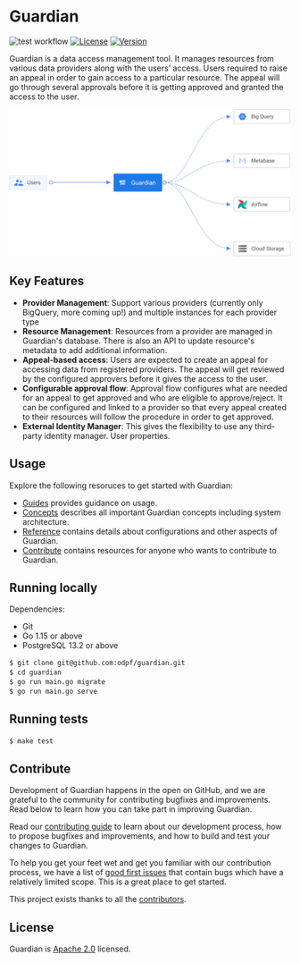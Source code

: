 # Guardian

![test workflow](https://github.com/odpf/guardian/actions/workflows/test.yaml/badge.svg)
[![License](https://img.shields.io/badge/License-Apache%202.0-blue.svg?logo=apache)](LICENSE)
[![Version](https://img.shields.io/github/v/release/odpf/guardian?logo=semantic-release)](Version)

Guardian is a data access management tool. It manages resources from various data providers along with the users’ access. Users required to raise an appeal in order to gain access to a particular resource. The appeal will go through several approvals before it is getting approved and granted the access to the user.

<p align="center"><img src="./docs/assets/overview.svg" /></p>

## Key Features

- **Provider Management**: Support various providers (currently only BigQuery, more coming up!) and multiple instances for each provider type
- **Resource Management**: Resources from a provider are managed in Guardian's database. There is also an API to update resource's metadata to add additional information.
- **Appeal-based access**: Users are expected to create an appeal for accessing data from registered providers. The appeal will get reviewed by the configured approvers before it gives the access to the user.
- **Configurable approval flow**: Approval flow configures what are needed for an appeal to get approved and who are eligible to approve/reject. It can be configured and linked to a provider so that every appeal created to their resources will follow the procedure in order to get approved.
- **External Identity Manager**: This gives the flexibility to use any third-party identity manager. User properties.

## Usage

Explore the following resoruces to get started with Guardian:
- [Guides](docs/guides) provides guidance on usage.
- [Concepts](docs/concepts) describes all important Guardian concepts including system architecture.
- [Reference](docs/reference) contains details about configurations and other aspects of Guardian.
- [Contribute](docs/contribute/contribution.md) contains resources for anyone who wants to contribute to Guardian.

## Running locally

Dependencies:
- Git 
- Go 1.15 or above
- PostgreSQL 13.2 or above

```sh
$ git clone git@github.com:odpf/guardian.git
$ cd guardian
$ go run main.go migrate
$ go run main.go serve
```

## Running tests

```sh
$ make test
```

## Contribute

Development of Guardian happens in the open on GitHub, and we are grateful to the community for contributing bugfixes and
improvements. Read below to learn how you can take part in improving Guardian.

Read our [contributing guide](docs/contribute/contribution.md) to learn about our development process, how to propose
bugfixes and improvements, and how to build and test your changes to Guardian.

To help you get your feet wet and get you familiar with our contribution process, we have a list of
[good first issues](https://github.com/odpf/guardian/labels/good%20first%20issue) that contain bugs which have a relatively
limited scope. This is a great place to get started.

This project exists thanks to all the [contributors](https://github.com/odpf/guardian/graphs/contributors).

## License

Guardian is [Apache 2.0](LICENSE) licensed.
